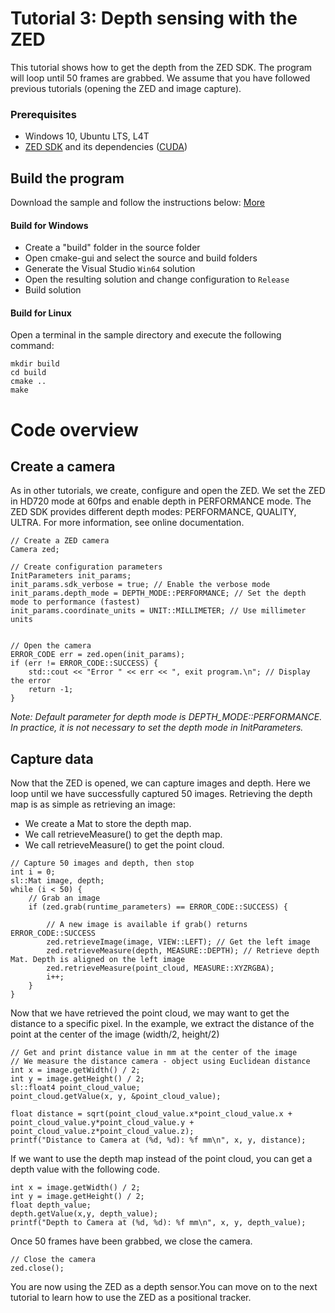 # Tutorial 3: Depth sensing with the ZED

This tutorial shows how to get the depth from the ZED SDK. The program will loop until 50 frames are grabbed.
We assume that you have followed previous tutorials (opening the ZED and image capture).

### Prerequisites

- Windows 10, Ubuntu LTS, L4T
- [ZED SDK](https://www.stereolabs.com/developers/) and its dependencies ([CUDA](https://developer.nvidia.com/cuda-downloads))

## Build the program

Download the sample and follow the instructions below: [More](https://www.stereolabs.com/docs/getting-started/application-development/)

#### Build for Windows

- Create a "build" folder in the source folder
- Open cmake-gui and select the source and build folders
- Generate the Visual Studio `Win64` solution
- Open the resulting solution and change configuration to `Release`
- Build solution

#### Build for Linux

Open a terminal in the sample directory and execute the following command:

    mkdir build
    cd build
    cmake ..
    make
	
# Code overview
## Create a camera

As in other tutorials, we create, configure and open the ZED.
We set the ZED in HD720 mode at 60fps and enable depth in PERFORMANCE mode. The ZED SDK provides different depth modes: PERFORMANCE, QUALITY, ULTRA. For more information, see online documentation.

```
// Create a ZED camera
Camera zed;

// Create configuration parameters
InitParameters init_params;
init_params.sdk_verbose = true; // Enable the verbose mode
init_params.depth_mode = DEPTH_MODE::PERFORMANCE; // Set the depth mode to performance (fastest)
init_params.coordinate_units = UNIT::MILLIMETER; // Use millimeter units


// Open the camera
ERROR_CODE err = zed.open(init_params);
if (err != ERROR_CODE::SUCCESS) {
    std::cout << "Error " << err << ", exit program.\n"; // Display the error
    return -1;
}
```

<i>Note: Default parameter for depth mode is DEPTH_MODE::PERFORMANCE. In practice, it is not necessary to set the depth mode in InitParameters. </i>

## Capture data

Now that the ZED is opened, we can capture images and depth. Here we loop until we have successfully captured 50 images.
Retrieving the depth map is as simple as retrieving an image:
* We create a Mat to store the depth map.
* We call retrieveMeasure() to get the depth map.
* We call retrieveMeasure() to get the point cloud.

```
// Capture 50 images and depth, then stop
int i = 0;
sl::Mat image, depth;
while (i < 50) {
    // Grab an image
    if (zed.grab(runtime_parameters) == ERROR_CODE::SUCCESS) {

        // A new image is available if grab() returns ERROR_CODE::SUCCESS
        zed.retrieveImage(image, VIEW::LEFT); // Get the left image
        zed.retrieveMeasure(depth, MEASURE::DEPTH); // Retrieve depth Mat. Depth is aligned on the left image
        zed.retrieveMeasure(point_cloud, MEASURE::XYZRGBA);
        i++;
    }
}
```


Now that we have retrieved the point cloud, we may want to get the distance to a specific pixel. 
In the example, we extract the distance of the point at the center of the image (width/2, height/2)

```
// Get and print distance value in mm at the center of the image
// We measure the distance camera - object using Euclidean distance
int x = image.getWidth() / 2;
int y = image.getHeight() / 2;
sl::float4 point_cloud_value;
point_cloud.getValue(x, y, &point_cloud_value);

float distance = sqrt(point_cloud_value.x*point_cloud_value.x + point_cloud_value.y*point_cloud_value.y + point_cloud_value.z*point_cloud_value.z);
printf("Distance to Camera at (%d, %d): %f mm\n", x, y, distance);
```

If we want to use the depth map instead of the point cloud, you can get a depth value with the following code.

```
int x = image.getWidth() / 2;
int y = image.getHeight() / 2;
float depth_value;
depth.getValue(x,y, depth_value);
printf("Depth to Camera at (%d, %d): %f mm\n", x, y, depth_value);
```

Once 50 frames have been grabbed, we close the camera.

```
// Close the camera
zed.close();
```

You are now using the ZED as a depth sensor.You can move on to the next tutorial to learn how to use the ZED as a positional tracker.

